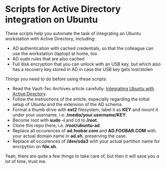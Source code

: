 # Scripts for Active Directory integration on Ubuntu

These scripts help you automate the task of integrating an Ubuntu workstation with Active Directory, including:

* AD authentication with cached credentials, so that the colleague can use the workstation (laptop) at home, too
* AD sudo rules that are also cached
* Full disk encryption that you can unlock with an USB key, but which also has a recovery key stored in AD in case the USB key gets lost/stolen

Things you need to do before using these scripts:

* Read the Vault-Tec Archives article carefully: [Integrating Ubuntu with Active Directory](http://vault-tec.info/post/132414642261/integrating-ubuntu-with-active-directory).
* Follow the instructions of the article, especially regarding the initial setup of Ubuntu and the extension of the AD schema.
* Format a thumb drive with **ext2** filesystem, label it as **KEY** and mount it under your username, i.e. **/media/your.username/KEY**.
* Become root with **sudo -i** and cd to **/root**.
* Clone this repo there, i.e. **/root/ubuntu-ad**.
* Replace all occurences of **ad.foobar.com** and **AD.FOOBAR.COM** with your actual domain name in **ad.sh**, preserving the case.
* Replace all occurences of **/dev/sda3** with your actual partition name for encrpytion on **fde.sh**.

Yeah, there are quite a few things to take care of, but then it will save you _a lot_ of time, trust me.
